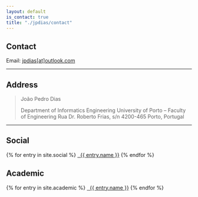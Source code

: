 ```yaml
---
layout: default
is_contact: true
title: "./jpdias/contact"
---
```


## Contact

<i class="far fa-envelope"></i> Email: [jpdias[at]outlook.com](mailto:jpdias@outlook.com)

---

## Address

> João Pedro Dias
>
> Department of Informatics Engineering
> University of Porto – Faculty of Engineering
> Rua Dr. Roberto Frias, s/n
> 4200-465 Porto, Portugal

---

## Social

{% for entry in site.social %}
   <a href="{{ entry.url }}" target="_blank"><i class="{{ entry.icon }}"></i> &nbsp; {{ entry.name }}</a>
{% endfor %}

## Academic

{% for entry in site.academic %}
   <a href="{{ entry.url }}" target="_blank"><i class="{{ entry.icon }}"></i> &nbsp; {{ entry.name }}</a>
{% endfor %}
